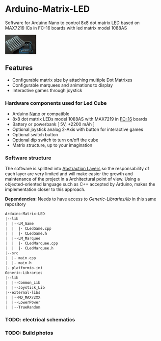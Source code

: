 # Arduino-Matrix-LED

Software for Arduino Nano to control 8x8 dot matrix LED based on MAX7219 ICs in FC-16 boards with led matrix model 1088AS

<img src="doc/img/fc-16_1088AS.jpg" width="20%" alt="FC-16_1088AS">

## Features
- Configurable matrix size by attaching multiple Dot Matrixes
- Configurable marquees and animations to display
- Interactive games through joystick

### Hardware components used for Led Cube

- Arduino [Nano](https://store.arduino.cc/arduino-nano) or compatible
- 8x8 dot matrix LEDs model 1088AS with MAX7219 in [FC-16](https://majicdesigns.github.io/MD_MAX72XX/page_f_c16.html) boards
- Battery or powerbank [ 5V,  +2200 mAh ]
- Optional joystick analog 2-Axis with button for interactive games
- Optional switch button
- Optional dip switch to turn on/off the cube
- Matrix structure, up to your imagination

### Software structure

The software is splitted into [Abstraction Layers](https://en.wikipedia.org/wiki/Abstraction_layer) so the responsability of each layer are very limited and will make easier the growth and maintenance of the project in a Architectural point of view. Using a objected-oriented language such as C++ accepted by Arduino, makes the implementation closer to this approach.

**Dependencies**: Needs to have access to _Generic-Libraries/lib_ in this same repository
```
Arduino-Matrix-LED
|--lib
|  |--LM_Game
|  |  |- CLedGame.cpp
|  |  |- CLedGame.h
|  |--LM_Marquee
|  |  |- CLedMarquee.cpp
|  |  |- CLedMarquee.h
|--src
|  |- main.cpp
|  |- main.h
|- platformio.ini
Generic-Libraries
|--lib
|  |--Common_Lib
|  |--Joystick_Lib
|--external-libs
|  |--MD_MAX72XX
|  |--LowerPower
|  |--TrueRandom
```

### **TODO**: electrical schematics

### **TODO**: Build photos